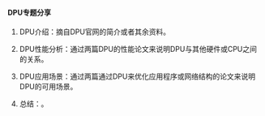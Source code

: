#### DPU专题分享

1. DPU介绍：摘自DPU官网的简介或者其余资料。

2. DPU性能分析：通过两篇DPU的性能论文来说明DPU与其他硬件或CPU之间的关系。

3. DPU应用场景：通过两篇通过DPU来优化应用程序或网络结构的论文来说明DPU的可用场景。

4. 总结：。


